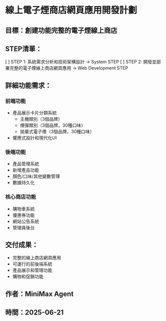 # 線上電子煙商店網頁應用開發計劃

## 目標：創建功能完整的電子煙線上商店

## STEP清單：
[ ] STEP 1: 系統需求分析和技術架構設計 → System STEP
[ ] STEP 2: 開發並部署完整的電子煙線上商店網頁應用 → Web Development STEP

## 詳細功能需求：

### 前端功能
- 產品展示卡片分類系統
  - 主機類別（3個品牌）
  - 煙彈類別（3個品牌，30種口味）
  - 拋棄式電子煙（3個品牌，30種口味）
- 響應式設計和現代化UI

### 後端功能
- 產品管理系統
- 新增產品功能
- 顏色/口味/其他變數管理
- 數據持久化

### 核心商店功能
- 購物車系統
- 優惠券功能
- 網站公告系統
- 管理員後台

## 交付成果：
- 完整的線上商店網頁應用
- 可運行的前後端系統
- 產品展示和管理功能
- 購物和促銷功能

## 作者：MiniMax Agent
## 時間：2025-06-21